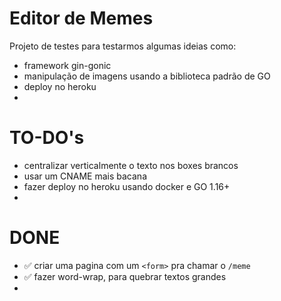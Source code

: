 # Editor de Memes

Projeto de testes para testarmos algumas ideias como:

- framework gin-gonic
- manipulação de imagens usando a biblioteca padrão de GO
- deploy no heroku
-

# TO-DO's

* centralizar verticalmente o texto nos boxes brancos
* usar um CNAME mais bacana
* fazer deploy no heroku usando docker e GO 1.16+
*

# DONE

* ✅ criar uma pagina com um `<form>` pra chamar o `/meme`
* ✅ fazer word-wrap, para quebrar textos grandes
*
